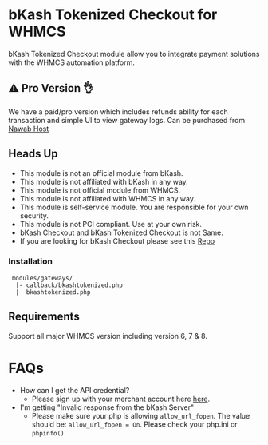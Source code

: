 # bKash Tokenized Checkout for WHMCS

bKash Tokenized Checkout module allow you to integrate payment solutions with the WHMCS automation platform.

## ⚠️ Pro Version 👌
We have a paid/pro version which includes refunds ability for each transaction and simple UI to view gateway logs. Can be purchased from [Nawab Host](https://my.nawabhost.com/cart.php?a=add&pid=164)

## Heads Up
- This module is not an official module from bKash.
- This module is not affiliated with bKash in any way.
- This module is not official module from WHMCS.
- This module is not affiliated with WHMCS in any way.
- This module is self-service module. You are responsible for your own security.
- This module is not PCI compliant. Use at your own risk.
- bKash Checkout and bKash Tokenized Checkout is not Same.
- If you are looking for bKash Checkout please see this [Repo](https://github.com/NawabHost/bkash-checkout-for-whmcs/)


### Installation

```
 modules/gateways/
  |- callback/bkashtokenized.php
  |  bkashtokenized.php
```

## Requirements

Support all major WHMCS version including version 6, 7 & 8.


# FAQs

- How can I get the API credential?
    - Please sign up with your merchant account here [here](https://pgw-integration.bkash.com/).
- I'm getting "Invalid response from the bKash Server"
    - Please make sure your php is allowing `allow_url_fopen`. The value should be: `allow_url_fopen = On`. Please check your php.ini or `phpinfo()`
